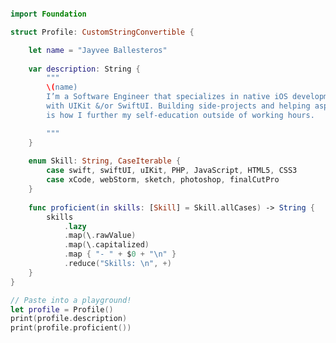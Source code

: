 ```swift

import Foundation

struct Profile: CustomStringConvertible {

    let name = "Jayvee Ballesteros"
  
    var description: String {
        """
        \(name)
        I’m a Software Engineer that specializes in native iOS development using Swift
        with UIKit &/or SwiftUI. Building side-projects and helping aspiring developers
        is how I further my self-education outside of working hours.

        """
    }
  
    enum Skill: String, CaseIterable {
        case swift, swiftUI, uIKit, PHP, JavaScript, HTML5, CSS3
        case xCode, webStorm, sketch, photoshop, finalCutPro
    }
 
    func proficient(in skills: [Skill] = Skill.allCases) -> String {
        skills
            .lazy
            .map(\.rawValue)
            .map(\.capitalized)
            .map { "- " + $0 + "\n" }
            .reduce("Skills: \n", +)
    }
}

// Paste into a playground!
let profile = Profile()
print(profile.description)
print(profile.proficient())

```
<!-- # <img class="logo" src="Images/Icon.png" width="32"> StoiQuote

StoiQuote is a simple app that displays random quotes about Stoicism.

> SwiftUI, API Request

<img src="Images/screen2.gif" width="320">

<a href="https://github.com/jayveeballesteros/StoiQuote"><img src="Images/github.svg"></a>

<br>
 -->
